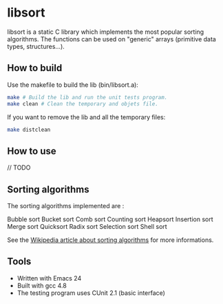 libsort
=======

libsort is a static C library which implements the most popular sorting algorithms.
The functions can be used on "generic" arrays (primitive data types, structures...).

How to build
------------

Use the makefile to build the lib (bin/libsort.a):
``` bash
make # Build the lib and run the unit tests program.
make clean # Clean the temporary and objets file.
```

If you want to remove the lib and all the temporary files:
``` bash
make distclean
```

How to use
----------

// TODO

Sorting algorithms
------------------

The sorting algorithms implemented are : 

Bubble sort
Bucket sort
Comb sort
Counting sort
Heapsort
Insertion sort
Merge sort
Quicksort
Radix sort
Selection sort
Shell sort

See the [Wikipedia article about sorting algorithms](http://en.wikipedia.org/wiki/Sorting_algorithm#Popular_sorting_algorithms) for more informations.


Tools
-----

- Written with Emacs 24
- Built with gcc 4.8
- The testing program uses CUnit 2.1 (basic interface)
